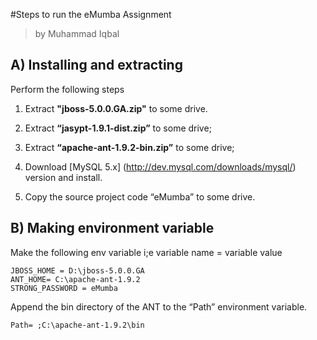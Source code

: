 #Steps to run the eMumba Assignment
> by Muhammad Iqbal <br/>

## A) Installing and extracting
Perform the following steps

1) Extract **"jboss-5.0.0.GA.zip"** to some drive.

2) Extract **“jasypt-1.9.1-dist.zip”** to some drive; 

3) Extract **“apache-ant-1.9.2-bin.zip”** to some drive; 

4) Download [MySQL 5.x] (http://dev.mysql.com/downloads/mysql/) version and install. 

5) Copy the source project code “eMumba” to some drive.

## B)	Making environment variable
Make the following env variable  i;e  variable name = variable value

    JBOSS_HOME = D:\jboss-5.0.0.GA
    ANT_HOME= C:\apache-ant-1.9.2
    STRONG_PASSWORD = eMumba
Append the bin directory of the ANT to the “Path” environment variable.

    Path= ;C:\apache-ant-1.9.2\bin

